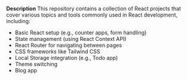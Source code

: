 **Description**
This repository contains a collection of React projects that cover various topics and tools commonly used in React development, including:
* Basic React setup (e.g., counter apps, form handling)
* State management (using React Context API)
* React Router for navigating between pages
* CSS frameworks like Tailwind CSS
* Local Storage integration (e.g., Todo app)
* Theme switching
* Blog app 
